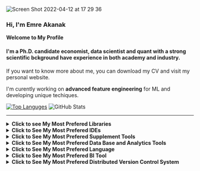 ![Screen Shot 2022-04-12 at 17 29 36](https://user-images.githubusercontent.com/53918883/162985823-c4156881-576c-4898-a3d8-14e4a6d3bb59.png)






### Hi, I'm Emre Akanak 


**Welcome to My Profile** 

#### I'm a Ph.D. candidate economist, data scientist and quant with a strong scientific bckground have experience in both academy and industry.  

If you want to know more about me, you can download my CV and visit my personal website.

I'm curently working on **advanced feature engineering** for ML and developing unique techiques.


<i class="fab fa-whatsapp"></i>




[![Top Languges](https://github-readme-stats.vercel.app/api/top-langs/?username=EmreAkanak&langs_count=8)](https://github.com/EmreAkanak/github-readme-stats) ![GitHub Stats](https://github-readme-stats.vercel.app/api?username=EmreAkanak&thene=radical)





---------------------------- 




<details>
  <summary><strong>Click to see My Most Prefered Libraries</strong></summary>
  <ol>

<p><a href="https://pytorch.org" target="_blank"><img src="https://img.shields.io/badge/-PyTorch-EE4C2C?logo=PyTorch&logoColor=fff"> <a href="https://www.tensorflow.org" target="_blank"><img src="https://img.shields.io/badge/-TensorFlow-FF6F00?logo=TensorFlow&logoColor=fff"> <a href="https://keras.io" target="_blank"><img src="https://img.shields.io/badge/-Keras-D00000?logo=Keras&logoColor=fff"> <a href="https://scikit-learn.org/stable/" target="_blank"><img src="https://img.shields.io/badge/-scikitlearn-F7931E?logo=scikit-learn&logoColor=fff"> <a href="https://plotly.com/" target="_blank"><img src="https://img.shields.io/badge/-Plotly-3F4F75?logo=Plotly&logoColor=fff"> <a href="https://pandas.pydata.org/" target="_blank"><img src="https://img.shields.io/badge/-Pandas-150458?logo=Pandas&logoColor=fff"> <a href="https://numpy.org" target="_blank"><img src="https://img.shields.io/badge/-NumPy-013243?logo=NumPy&logoColor=fff"> <a href="https://scipy.org" target="_blank"><img src="https://img.shields.io/badge/-SciPy-8CAAE6?logo=SciPy&logoColor=fff"> <a href="https://www.sympy.org/en/index.html" target="_blank"><img src="https://img.shields.io/badge/-SymPy-3B5526?logo=SymPy&logoColor=fff"> <a href="https://opencv.org" target="_blank"><img src="https://img.shields.io/badge/-OpenCV-5C3EE8?logo=OpenCV&logoColor=fff"></a></p> 

    

  </ol>
</details>


<details>
  <summary><strong>Click to See My Most Prefered IDEs</strong></summary>
  <ol>

<p><a href="https://jupyter.org" target="_blank"><img src="https://img.shields.io/badge/-Jupyter-F37636?logo=Jupyter&logoColor=fff"> <a href="https://colab.research.google.com" target="_blank"><img src="https://img.shields.io/badge/-Colab-F9AB00?logo=Colab&logoColor=fff"> <a href="https://code.visualstudio.com" target="_blank"><img src="https://img.shields.io/badge/-VisualStudioCode-007ACC?logo=VisualStudioCode&logoColor=fff"> <a href="https://www.anaconda.com" target="_blank"><img src="https://img.shields.io/badge/-Anaconda-44A833?logo=Spyder&logoColor=fff"> <a href="https://www.jetbrains.com/pycharm/" target="_blank"><img src="https://img.shields.io/badge/-PyCharm-000000?logo=PyCharm&logoColor=fff"> <a href="https://www.spyder-ide.org" target="_blank"><img src="https://img.shields.io/badge/-Spyder-FF0000?logo=Spyder&logoColor=fff"></a></p>  

  

</ol>
</details>

<details>
  <summary><strong>Click to See My Most Prefered Supplement Tools</strong></summary>
  <ol>

<p><a href="https://html5.org" target="_blank"><img src="https://img.shields.io/badge/-HTML-e34f26?logo=html5&logoColor=fff"> <a href="https://www.microsoft.com/en-ww/microsoft-365/excel" target="_blank"><img src="https://img.shields.io/badge/-MicrosoftExcel-217346?logo=MicrosoftExcel&logoColor=fff"> <a href="https://marketingplatform.google.com/about/analytics/" target="_blank"><img src="https://img.shields.io/badge/-GoogleAnalytics-E37400?logo=Google-Analytics&logoColor=fff"></a></p> 
  
</ol>
</details>


<details>
  <summary><strong>Click to See My Most Prefered Data Base and Analytics Tools</strong></summary>
  <ol>


<p><a href="https://www.postgresql.org" target="_blank"><img src="https://img.shields.io/badge/-PostgreSQL-4169E1?logo=PostgreSQL&logoColor=fff"> <a href="https://www.mysql.com" target="_blank"><img src="https://img.shields.io/badge/-MySQL-4479A1?logo=MySQL&logoColor=fff"></a> <a href="https://www.sqlite.org/index.html" target="_blank"><img src="https://img.shields.io/badge/-SQLite-003B57?logo=SQLite&logoColor=fff"></a></p> 
    
    
    
</ol>
</details>

<details>
  <summary><strong>Click to See My Most Prefered Language</strong></summary>
  <ol>

<p><a href="https://www.python.org" target="_blank"><img src="https://img.shields.io/badge/-Python-3776AB?logo=Python&logoColor=fff"></a></p>

</ol>
</details>


<details>
  <summary><strong>Click to See My Most Prefered BI Tool</strong></summary>
  <ol>


<p><a href="https://www.tableau.com" target="_blank"><img src="https://img.shields.io/badge/-Tableau-e97627?logo=Tableau&logoColor=fff"></a></p>  

    

  </ol>
</details>




<details>
  <summary><strong>Click to See My Most Prefered Distributed Version Control System</strong></summary>
  <ol>

<p><a href="https://git-scm.com" target="_blank"><img src="https://img.shields.io/badge/-Git-F05032?logo=Git&logoColor=fff"></a></p> 

</ol>
</details>


